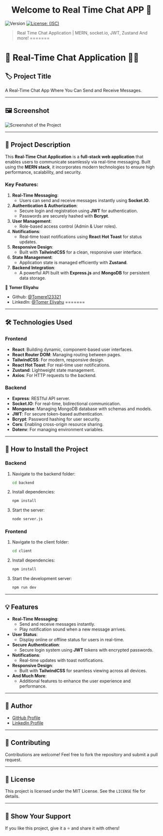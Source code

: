 <h1 align="center">Welcome to Real Time Chat APP 👋</h1>
<p>
  <img alt="Version" src="https://img.shields.io/badge/version-1.0.0-blue.svg?cacheSeconds=2592000" />
  <a href="#" target="_blank">
    <img alt="License: (ISC)" src="https://img.shields.io/badge/License-(ISC)-yellow.svg" />
  </a>
</p>

> Real Time Chat Application | MERN, socket.io, JWT, Zustand And more! 
=======
# 💬 Real-Time Chat Application 📱✨

## 🏷️ Project Title
A Real-Time Chat App Where You Can Send and Receive Messages.

---

## 🖼️ Screenshot
![Screenshot of the Project](./assets/ProjectScreenShot.png)

---

## 📖 Project Description
This **Real-Time Chat Application** is a **full-stack web application** that enables users to communicate seamlessly via real-time messaging. Built using the **MERN stack**, it incorporates modern technologies to ensure high performance, scalability, and security.

### **Key Features**:
1. **Real-Time Messaging**:
   - Users can send and receive messages instantly using **Socket.IO**.
2. **Authentication & Authorization**:
   - Secure login and registration using **JWT** for authentication.
   - Passwords are securely hashed with **Bcrypt**.
3. **User Management**:
   - Role-based access control (Admin & User roles).
4. **Notifications**:
   - Real-time toast notifications using **React Hot Toast** for status updates.
5. **Responsive Design**:
   - Built with **TailwindCSS** for a clean, responsive user interface.
6. **State Management**:
   - Application state is managed efficiently with **Zustand**.
7. **Backend Integration**:
   - A powerful API built with **Express.js** and **MongoDB** for persistent data storage.

👤 **Tomer Eliyahu**

* Github: [@Tomere123321](https://github.com/Tomere123321)
* LinkedIn: [@Tomer Eliyahu](https://linkedin.com/in/TomerEliyahu)
=======
---

## 🛠️ Technologies Used

### **Frontend**
- **React**: Building dynamic, component-based user interfaces.
- **React Router DOM**: Managing routing between pages.
- **TailwindCSS**: For modern, responsive design.
- **React Hot Toast**: For real-time user notifications.
- **Zustand**: Lightweight state management.
- **Axios**: For HTTP requests to the backend.

### **Backend**
- **Express**: RESTful API server.
- **Socket.IO**: For real-time, bidirectional communication.
- **Mongoose**: Managing MongoDB database with schemas and models.
- **JWT**: For secure token-based authentication.
- **Bcrypt**: Password hashing for user security.
- **Cors**: Enabling cross-origin resource sharing.
- **Dotenv**: For managing environment variables.

---

## 🚀 How to Install the Project

### Backend
1. Navigate to the backend folder:
   ```bash
   cd backend
   ```
2. Install dependencies:
   ```bash
   npm install
   ```
3. Start the server:
   ```bash
   node server.js
   ```

### Frontend
1. Navigate to the client folder:
   ```bash
   cd client
   ```
2. Install dependencies:
   ```bash
   npm install
   ```
3. Start the development server:
   ```bash
   npm run dev
   ```

---

## 💡 Features
- **Real-Time Messaging**:
  - Send and receive messages instantly.
  - Play notification sound when a new message arrives.
- **User Status**:
  - Display online or offline status for users in real-time.
- **Secure Authentication**:
  - Secure login system using **JWT** tokens with encrypted passwords.
- **Notifications**:
  - Real-time updates with toast notifications.
- **Responsive Design**:
  - Built with **TailwindCSS** for seamless viewing across all devices.
- **And Much More**:
  - Additional features to enhance the user experience and performance.

---

## 🙌 Author
 - [GitHub Profile](https://github.com/Tomere123321)
- [LinkedIn Profile](https://www.linkedin.com/in/tomer-eliyahu-b15670291/)

---

## 🤝 Contributing
Contributions are welcome! Feel free to fork the repository and submit a pull request.

---

## 📜 License
This project is licensed under the MIT License. See the `LICENSE` file for details.

---

## 💌 Show Your Support
If you like this project, give it a ⭐️ and share it with others!

